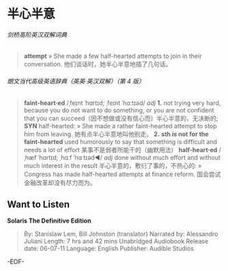 # 半心半意

###### 剑桥高阶英汉双解词典
>**attempt**
» She made a few half-hearted attempts to join in their conversation. 他们谈话时，她半心半意地插了几句话。

###### 朗文当代高级英语辞典（英英·英汉双解）（第 4 版）
>**faint-heart·ed** /ˌfeɪ​nt ˈhɑrtɪ​d; ˌfeɪ​nt ˈhɑː​tɪəd/
*adj*
**1.** not trying very hard, because you do not want to do something, or you are not confident that you can succeed〔因不想做或没有信心而〕半心半意的，无决断的; **SYN** half-hearted:
» She made a rather faint-hearted attempt to stop him from leaving. 她有点半心半意地叫他别走。
**2.** **sth is not for the faint-hearted** used humorously to say that something is difficult and needs a lot of effort 某事不是弱者所能干的〔幽默用法〕
**half-heart·ed** /ˌhæf ˈhɑrtɪ​d; ˌhɑː​f ˈhɑː​tɪəd◄/
*adj*
done without much effort and without much interest in the result 半心半意的，敷衍了事的，不热心的:
» Congress has made half-hearted attempts at finance reform. 国会尝试金融改革却没有尽力而为。

## Want to Listen
**Solaris
The Definitive Edition**
>By: Stanislaw Lem, Bill Johnston (translator)
Narrated by: Alessandro Juliani
Length: 7 hrs and 42 mins
Unabridged Audiobook
Release date: 06-07-11
Language: English
Publisher: Audible Studios

-EOF-
